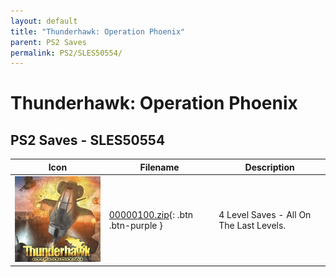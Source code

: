 ```yaml
---
layout: default
title: "Thunderhawk: Operation Phoenix"
parent: PS2 Saves
permalink: PS2/SLES50554/
---
```

# Thunderhawk: Operation Phoenix

## PS2 Saves - SLES50554

| Icon | Filename | Description |
|------|----------|-------------|
| ![Thunderhawk: Operation Phoenix](icon0.png) | [00000100.zip](00000100.zip){: .btn .btn-purple } | 4 Level Saves - All On The Last Levels. |
